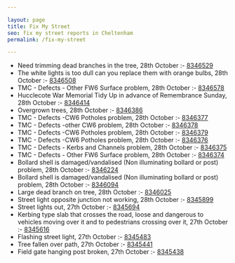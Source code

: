 ```yaml
---

layout: page
title: Fix My Street
seo: fix my street reports in Cheltenham
permalink: /fix-my-street

---
```


<!-- fix_marker starts -->

- Need trimming dead branches in the tree, 28th October :- [8346529](https://www.fixmystreet.com/report/8346529)
- The white lights is too dull can you replace them with orange bulbs, 28th October :- [8346508](https://www.fixmystreet.com/report/8346508)
- TMC - Defects - Other FW6  Surface problem, 28th October :- [8346578](https://www.fixmystreet.com/report/8346578)
- Hucclecote War Memorial Tidy Up in advance of Remembrance Sunday, 28th October :- [8346414](https://www.fixmystreet.com/report/8346414)
- Overgrown trees, 28th October :- [8346386](https://www.fixmystreet.com/report/8346386)
- TMC - Defects -CW6 Potholes  problem, 28th October :- [8346377](https://www.fixmystreet.com/report/8346377)
- TMC - Defects -other CW6 problem, 28th October :- [8346378](https://www.fixmystreet.com/report/8346378)
- TMC - Defects -CW6 Potholes  problem, 28th October :- [8346379](https://www.fixmystreet.com/report/8346379)
- TMC - Defects -CW6 Potholes  problem, 28th October :- [8346376](https://www.fixmystreet.com/report/8346376)
- TMC - Defects - Kerbs and Channels problem, 28th October :- [8346375](https://www.fixmystreet.com/report/8346375)
- TMC - Defects - Other FW6  Surface problem, 28th October :- [8346374](https://www.fixmystreet.com/report/8346374)
- Bollard shell is damaged/vandalised (Non illuminating bollard or post) problem, 28th October :- [8346224](https://www.fixmystreet.com/report/8346224)
- Bollard shell is damaged/vandalised (Non illuminating bollard or post) problem, 28th October :- [8346094](https://www.fixmystreet.com/report/8346094)
- Large dead branch on tree, 28th October :- [8346025](https://www.fixmystreet.com/report/8346025)
- Street light opposite junction not working, 28th October :- [8345899](https://www.fixmystreet.com/report/8345899)
- Street lights out, 27th October :- [8345694](https://www.fixmystreet.com/report/8345694)
- Kerbing type slab that crosses the road, loose and dangerous to vehicles moving over it and to pedestrians crossing over it, 27th October :- [8345616](https://www.fixmystreet.com/report/8345616)
- Flashing street light, 27th October :- [8345483](https://www.fixmystreet.com/report/8345483)
- Tree fallen over path, 27th October :- [8345441](https://www.fixmystreet.com/report/8345441)
- Field gate hanging post broken, 27th October :- [8345438](https://www.fixmystreet.com/report/8345438)

<!-- fix_marker ends -->